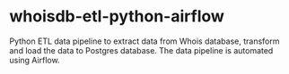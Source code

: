 # whoisdb-etl-python-airflow
Python ETL data pipeline to extract data from Whois database, transform and load the data to Postgres database. The data pipeline is automated using Airflow.

